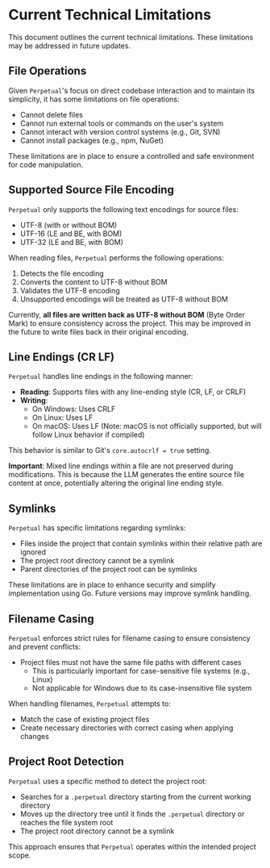 # Current Technical Limitations

This document outlines the current technical limitations. These limitations may be addressed in future updates.

## File Operations

Given `Perpetual`'s focus on direct codebase interaction and to maintain its simplicity, it has some limitations on file operations:

- Cannot delete files
- Cannot run external tools or commands on the user's system
- Cannot interact with version control systems (e.g., Git, SVN)
- Cannot install packages (e.g., npm, NuGet)

These limitations are in place to ensure a controlled and safe environment for code manipulation.

## Supported Source File Encoding

`Perpetual` only supports the following text encodings for source files:

- UTF-8 (with or without BOM)
- UTF-16 (LE and BE, with BOM)
- UTF-32 (LE and BE, with BOM)

When reading files, `Perpetual` performs the following operations:

1. Detects the file encoding
2. Converts the content to UTF-8 without BOM
3. Validates the UTF-8 encoding
4. Unsupported encodings will be treated as UTF-8 without BOM

Currently, **all files are written back as UTF-8 without BOM** (Byte Order Mark) to ensure consistency across the project. This may be improved in the future to write files back in their original encoding.

## Line Endings (CR LF)

`Perpetual` handles line endings in the following manner:

- **Reading**: Supports files with any line-ending style (CR, LF, or CRLF)
- **Writing**:
  - On Windows: Uses CRLF
  - On Linux: Uses LF
  - On macOS: Uses LF (Note: macOS is not officially supported, but will follow Linux behavior if compiled)

This behavior is similar to Git's `core.autocrlf = true` setting.

**Important**: Mixed line endings within a file are not preserved during modifications. This is because the LLM generates the entire source file content at once, potentially altering the original line ending style.

## Symlinks

`Perpetual` has specific limitations regarding symlinks:

- Files inside the project that contain symlinks within their relative path are ignored
- The project root directory cannot be a symlink
- Parent directories of the project root can be symlinks

These limitations are in place to enhance security and simplify implementation using Go. Future versions may improve symlink handling.

## Filename Casing

`Perpetual` enforces strict rules for filename casing to ensure consistency and prevent conflicts:

- Project files must not have the same file paths with different cases
  - This is particularly important for case-sensitive file systems (e.g., Linux)
  - Not applicable for Windows due to its case-insensitive file system

When handling filenames, `Perpetual` attempts to:

- Match the case of existing project files
- Create necessary directories with correct casing when applying changes

## Project Root Detection

`Perpetual` uses a specific method to detect the project root:

- Searches for a `.perpetual` directory starting from the current working directory
- Moves up the directory tree until it finds the `.perpetual` directory or reaches the file system root
- The project root directory cannot be a symlink

This approach ensures that `Perpetual` operates within the intended project scope.
